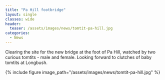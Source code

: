 ```yaml
---
title: "Pa Hill footbridge"
layout: single
classes: wide
header:
  teaser: /assets/images/news/tomtit-pa-hill.jpg
categories:
  - News
---
```


Clearing the site for the new bridge at the foot of Pa Hill, watched by two curious tomtits - male and female. Looking forward to clutches of baby tomtits at Longbush.

{% include figure image_path="/assets/images/news/tomtit-pa-hill.jpg" %}

